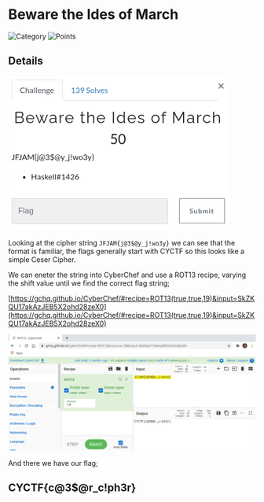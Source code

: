 # Beware the Ides of March

![Category](http://img.shields.io/badge/Category-Cryptography-orange?style=for-the-badge) ![Points](http://img.shields.io/badge/Points-50-brightgreen?style=for-the-badge)

## Details

![Details](https://github.com/CTSecUK/CyberYoddha-CTF-2020/blob/main/images/beware_the_ides_of_march_details.png)

Looking at the cipher string `JFJAM{j@3$@y_j!wo3y}` we can see that the format is familiar, the flags generally start with CYCTF so this looks like a simple Ceser Cipher.

We can eneter the string into CyberChef  and use a ROT13 recipe, varying the shift value until we find the correct flag string;

[https://gchq.github.io/CyberChef/#recipe=ROT13(true,true,19)&input=SkZKQU17akAzJEB5X2ohd28zeX0](https://gchq.github.io/CyberChef/#recipe=ROT13(true,true,19)&input=SkZKQU17akAzJEB5X2ohd28zeX0)

![Cyberchef](https://github.com/CTSecUK/CyberYoddha-CTF-2020/blob/main/images/beware_the_ides_of_march_cyberchef.png)

And there we have our flag;

## CYCTF{c@3$@r_c!ph3r}

